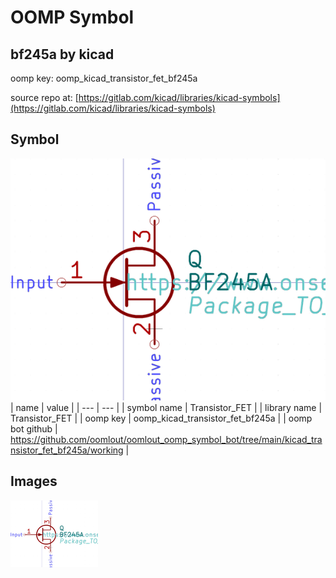 # OOMP Symbol  
## bf245a  by kicad  
  
oomp key: oomp_kicad_transistor_fet_bf245a  
  
source repo at: [https://gitlab.com/kicad/libraries/kicad-symbols](https://gitlab.com/kicad/libraries/kicad-symbols)  
## Symbol  
  
[![working.png](working_600.png)](working.png)  
| name | value | 
| --- | --- | 
| symbol name | Transistor_FET | 
| library name | Transistor_FET | 
| oomp key | oomp_kicad_transistor_fet_bf245a | 
| oomp bot github | https://github.com/oomlout/oomlout_oomp_symbol_bot/tree/main/kicad_transistor_fet_bf245a/working | 
## Images  
  
[![working.png](working_140.png)](working.png)  
